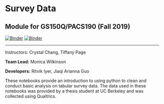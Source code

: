# Survey Data
## Module for GS150Q/PACS190 (Fall 2019)

[![Binder](https://mybinder.org/badge.svg)](https://mybinder.org/v2/gh/ds-modules/surveydata/master)
[![Binder](https://img.shields.io/badge/Launch-UCB%20Datahub-blue.svg)](http://datahub.berkeley.edu/user-redirect/interact?account=ds-modules&repo=surveydata&branch=master&path=)

-----

Instructors: Crystal Chang, Tiffany Page

**Team Lead:** Monica Wilkinson

**Developers:** Ritvik Iyer, Jiaqi Arianna Guo

These notebooks provide an introduction to using python to clean and conduct basic analysis on tabular survey data. The data used in these notebooks was provided by a thesis student at UC Berkeley and was collected using Qualtrics.
